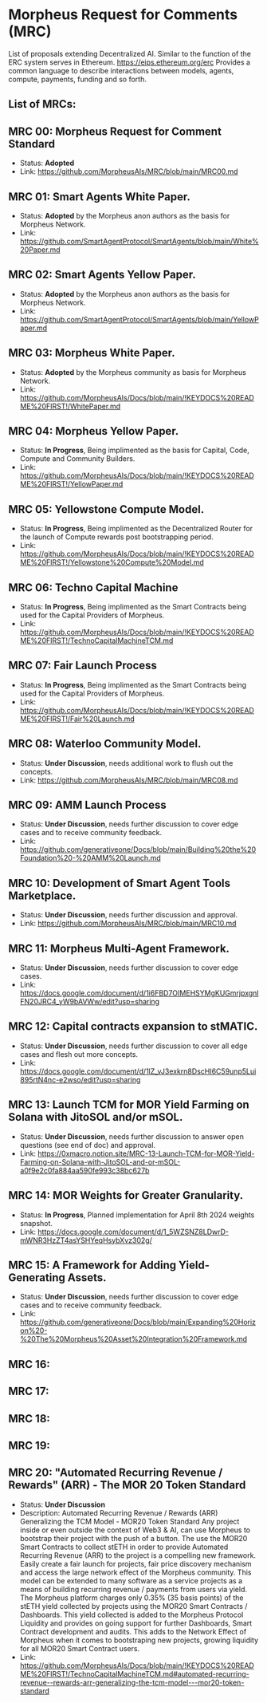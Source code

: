 # Morpheus Request for Comments (MRC)
List of proposals extending Decentralized AI. 
Similar to the function of the ERC system serves in Ethereum. 
https://eips.ethereum.org/erc Provides a common language to describe interactions between models, agents, compute, payments, funding and so forth.

## List of MRCs:

## MRC 00: Morpheus Request for Comment Standard
- Status: **Adopted**
- Link: https://github.com/MorpheusAIs/MRC/blob/main/MRC00.md

## MRC 01: Smart Agents White Paper.
- Status: **Adopted** by the Morpheus anon authors as the basis for Morpheus Network.
- Link: https://github.com/SmartAgentProtocol/SmartAgents/blob/main/White%20Paper.md

## MRC 02: Smart Agents Yellow Paper.
- Status: **Adopted** by the Morpheus anon authors as the basis for Morpheus Network.
- Link: https://github.com/SmartAgentProtocol/SmartAgents/blob/main/YellowPaper.md

## MRC 03: Morpheus White Paper.
- Status: **Adopted** by the Morpheus community as basis for Morpheus Network.
- Link: https://github.com/MorpheusAIs/Docs/blob/main/!KEYDOCS%20README%20FIRST!/WhitePaper.md

## MRC 04: Morpheus Yellow Paper.
- Status: **In Progress**, Being implimented as the basis for Capital, Code, Compute and Community Builders.
- Link: https://github.com/MorpheusAIs/Docs/blob/main/!KEYDOCS%20README%20FIRST!/YellowPaper.md

## MRC 05: Yellowstone Compute Model.
- Status: **In Progress**, Being implimented as the Decentralized Router for the launch of Compute rewards post bootstrapping period.
- Link: https://github.com/MorpheusAIs/Docs/blob/main/!KEYDOCS%20README%20FIRST!/Yellowstone%20Compute%20Model.md

## MRC 06: Techno Capital Machine
- Status: **In Progress**, Being implimented as the Smart Contracts being used for the Capital Providers of Morpheus.
- Link: https://github.com/MorpheusAIs/Docs/blob/main/!KEYDOCS%20README%20FIRST!/TechnoCapitalMachineTCM.md

## MRC 07: Fair Launch Process
- Status: **In Progress**, Being implimented as the Smart Contracts being used for the Capital Providers of Morpheus.
- Link: https://github.com/MorpheusAIs/Docs/blob/main/!KEYDOCS%20README%20FIRST!/Fair%20Launch.md

## MRC 08: Waterloo Community Model.
- Status: **Under Discussion**, needs additional work to flush out the concepts.
- Link: https://github.com/MorpheusAIs/MRC/blob/main/MRC08.md

## MRC 09: AMM Launch Process
- Status: **Under Discussion**, needs further discussion to cover edge cases and to receive community feedback.
- Link: https://github.com/generativeone/Docs/blob/main/Building%20the%20Foundation%20-%20AMM%20Launch.md

## MRC 10: Development of Smart Agent Tools Marketplace.
- Status: **Under Discussion**, needs further discussion and approval.
- Link: https://github.com/MorpheusAIs/MRC/blob/main/MRC10.md

## MRC 11: Morpheus Multi-Agent Framework.
- Status: **Under Discussion**, needs further discussion to cover edge cases.
- Link: https://docs.google.com/document/d/1i6FBD7OIMEHSYMgKUGmrjpxgnlFN20JRC4_yW9bAVWw/edit?usp=sharing

## MRC 12: Capital contracts expansion to stMATIC.
- Status: **Under Discussion**, needs further discussion to cover all edge cases and flesh out more concepts.
- Link: https://docs.google.com/document/d/1lZ_vJ3exkrn8DscHI6C59unp5Lui895rtN4nc-e2wso/edit?usp=sharing

## MRC 13: Launch TCM for MOR Yield Farming on Solana with JitoSOL and/or mSOL.
- Status: **Under Discussion**, needs further discussion to answer open questions (see end of doc) and approval.
- Link: https://0xmacro.notion.site/MRC-13-Launch-TCM-for-MOR-Yield-Farming-on-Solana-with-JitoSOL-and-or-mSOL-a0f9e2c0fa884aa590fe993c38bc627b

## MRC 14: MOR Weights for Greater Granularity.
- Status: **In Progress**, Planned implementation for April 8th 2024 weights snapshot.
- Link: https://docs.google.com/document/d/1_5WZSNZ8LDwrD-mWNR3HzZT4asYSHYeqHsybXvz302g/

## MRC 15: A Framework for Adding Yield-Generating Assets.
- Status: **Under Discussion**, needs further discussion to cover edge cases and to receive community feedback.
- Link: https://github.com/generativeone/Docs/blob/main/Expanding%20Horizon%20-%20The%20Morpheus%20Asset%20Integration%20Framework.md

## MRC 16:

## MRC 17:

## MRC 18:

## MRC 19:

## MRC 20: "Automated Recurring Revenue / Rewards" (ARR) - The MOR 20 Token Standard
- Status: **Under Discussion** 
- Description:  Automated Recurring Revenue / Rewards (ARR) Generalizing the TCM Model - MOR20 Token Standard
Any project inside or even outside the context of Web3 & AI, can use Morpheus to bootstrap their project with the push of a button.
The use the MOR20 Smart Contracts to collect stETH in order to provide Automated Recurring Revenue (ARR) to the project is a compelling new framework.
Easily create a fair launch for projects, fair price discovery mechanism and access the large network effect of the Morpheus community.
This model can be extended to many software as a service projects as a means of building recurring revenue / payments from users via yield.
The Morpheus platform charges only 0.35% (35 basis points) of the stETH yield collected by projects using the MOR20 Smart Contracts / Dashboards.
This yield collected is added to the Morpheus Protocol Liquidity and provides on going support for further Dashboards, Smart Contract development and audits.
This adds to the Network Effect of Morpheus when it comes to bootstraping new projects, growing liquidity for all MOR20 Smart Contract users.
- Link: https://github.com/MorpheusAIs/Docs/blob/main/!KEYDOCS%20README%20FIRST!/TechnoCapitalMachineTCM.md#automated-recurring-revenue--rewards-arr-generalizing-the-tcm-model---mor20-token-standard
